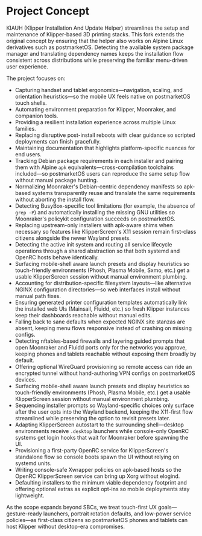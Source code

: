 # Project Concept

KIAUH (Klipper Installation And Update Helper) streamlines the setup and maintenance of Klipper-based 3D printing stacks. This fork extends the original concept by ensuring that the helper also works on Alpine Linux derivatives such as postmarketOS. Detecting the available system package manager and translating dependency names keeps the installation flow consistent across distributions while preserving the familiar menu-driven user experience.

The project focuses on:

- Capturing handset and tablet ergonomics—navigation, scaling, and orientation heuristics—so the mobile UX feels native on postmarketOS touch shells.
- Automating environment preparation for Klipper, Moonraker, and companion tools.
- Providing a resilient installation experience across multiple Linux families.
- Replacing disruptive post-install reboots with clear guidance so scripted deployments can finish gracefully.
- Maintaining documentation that highlights platform-specific nuances for end users.
- Tracking Debian package requirements in each installer and pairing them with Alpine `apk` equivalents—cross-compilation toolchains included—so postmarketOS users can reproduce the same setup flow without manual package hunting.
- Normalizing Moonraker's Debian-centric dependency manifests so apk-based systems transparently reuse and translate the same requirements without aborting the install flow.
- Detecting BusyBox-specific tool limitations (for example, the absence of `grep -P`) and automatically installing the missing GNU utilities so Moonraker's policykit configuration succeeds on postmarketOS.
- Replacing upstream-only installers with apk-aware shims when necessary so features like KlipperScreen's X11 session remain first-class citizens alongside the newer Wayland presets.
- Detecting the active init system and routing all service lifecycle operations through a shared abstraction so that both systemd and OpenRC hosts behave identically.
- Surfacing mobile-shell aware launch presets and display heuristics so touch-friendly environments (Phosh, Plasma Mobile, Sxmo, etc.) get a usable KlipperScreen session without manual environment plumbing.
- Accounting for distribution-specific filesystem layouts—like alternative NGINX configuration directories—so web interfaces install without manual path fixes.
- Ensuring generated printer configuration templates automatically link the installed web UIs (Mainsail, Fluidd, etc.) so fresh Klipper instances keep their dashboards reachable without manual edits.
- Falling back to sane defaults when expected NGINX site stanzas are absent, keeping menu flows responsive instead of crashing on missing configs.
- Detecting nftables-based firewalls and layering guided prompts that open Moonraker and Fluidd ports only for the networks you approve, keeping phones and tablets reachable without exposing them broadly by default.
- Offering optional WireGuard provisioning so remote access can ride an encrypted tunnel without hand-authoring VPN configs on postmarketOS devices.
- Surfacing mobile-shell aware launch presets and display heuristics so touch-friendly environments (Phosh, Plasma Mobile, etc.) get a usable KlipperScreen session without manual environment plumbing.
- Sequencing installer prompts so Wayland-specific choices only surface after the user opts into the Wayland backend, keeping the X11-first flow streamlined while preserving the option to revisit presets later.
- Adapting KlipperScreen autostart to the surrounding shell—desktop environments receive `.desktop` launchers while console-only OpenRC systems get login hooks that wait for Moonraker before spawning the UI.
- Provisioning a first-party OpenRC service for KlipperScreen's standalone flow so console boots spawn the UI without relying on systemd units.
- Writing console-safe Xwrapper policies on apk-based hosts so the OpenRC KlipperScreen service can bring up Xorg without elogind.
- Defaulting installers to the minimum viable dependency footprint and offering optional extras as explicit opt-ins so mobile deployments stay lightweight.

As the scope expands beyond SBCs, we treat touch-first UX goals—gesture-ready launchers, portrait rotation defaults, and low-power service policies—as first-class citizens so postmarketOS phones and tablets can host Klipper without desktop-era compromises.
